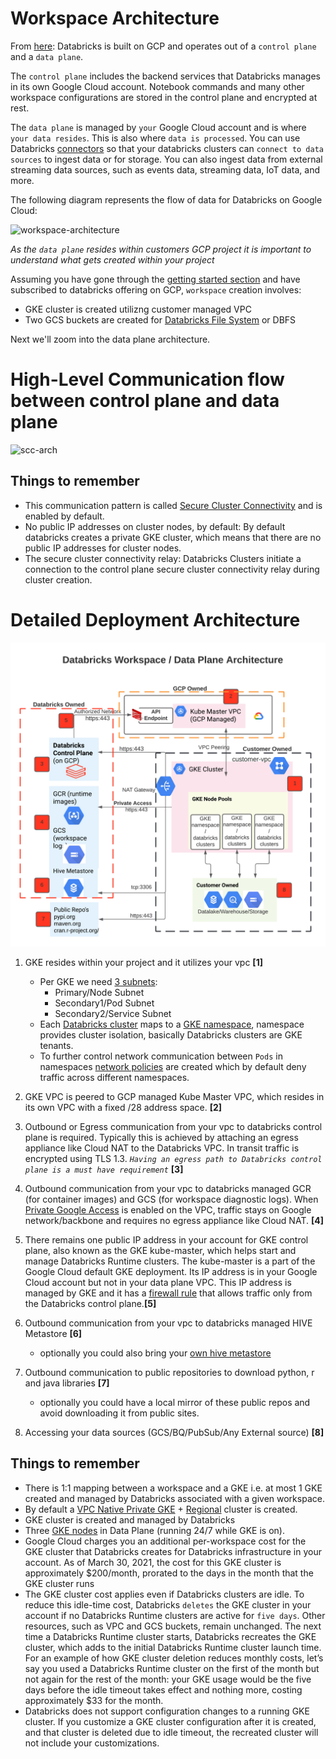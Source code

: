 
# Workspace Architecture

From [here](https://docs.gcp.databricks.com/getting-started/overview.html#high-level-architecture): Databricks is built on GCP and operates out of a `control plane` and a `data plane`.

The `control plane` includes the backend services that Databricks manages in its own Google Cloud account. Notebook commands and many other workspace configurations are stored in the control plane and encrypted at rest.

The `data plane` is managed by `your` Google Cloud account and is where `your data resides`. This is also where `data is processed`. You can use Databricks [connectors](https://docs.gcp.databricks.com/data/data-sources/index.html) so that your databricks clusters can `connect to data sources` to ingest data or for storage. You can also ingest data from external streaming data sources, such as events data, streaming data, IoT data, and more.

The following diagram represents the flow of data for Databricks on Google Cloud:

![workspace-architecture](https://docs.gcp.databricks.com/_images/databricks-architecture-gcp.png)

*As the `data plane` resides within customers GCP project it is important to understand what gets created within your project*

Assuming you have gone through the [getting started section](Getting-Started.md) and have subscribed to databricks offering on GCP, `workspace` creation involves:

* GKE cluster is created utilizng customer managed VPC
* Two GCS buckets are created for [Databricks File System](https://docs.gcp.databricks.com/data/databricks-file-system.html) or DBFS

Next we'll zoom into the data plane architecture.

# High-Level Communication flow between control plane and data plane
![scc-arch](https://docs.gcp.databricks.com/_images/secure-cluster-connectivity-gcp.png)

## Things to remember

* This communication pattern is called [Secure Cluster Connectivity](https://docs.gcp.databricks.com/security/secure-cluster-connectivity.html) and is enabled by default.
* No public IP addresses on cluster nodes, by default: By default databricks creates a private GKE cluster, which means that there are no public IP addresses for cluster nodes.
* The secure cluster connectivity relay: Databricks Clusters initiate a connection to the control plane secure cluster connectivity relay during cluster creation.

# Detailed Deployment Architecture
![gke-cluster-detailed-deployment](images/GCP-BYO-VPC-NPIP-Architecture.png)

1. GKE resides within your project and it utilizes your vpc **[1]**
   * Per GKE we need [3 subnets](https://docs.gcp.databricks.com/administration-guide/cloud-configurations/gcp/network-sizing.html):
     * Primary/Node Subnet
     * Secondary1/Pod Subnet
     * Secondary2/Service Subnet
   * Each [Databricks cluster](https://docs.gcp.databricks.com/clusters/index.html) maps to a [GKE namespace](https://cloud.google.com/blog/products/containers-kubernetes/kubernetes-best-practices-organizing-with-namespaces), namespace provides cluster isolation, basically Databricks clusters are GKE tenants.
   * To further control network communication between `Pods` in namespaces [network policies](https://cloud.google.com/kubernetes-engine/docs/best-practices/enterprise-multitenancy#network-policies) are created which by default deny traffic across different namespaces.
 
2. GKE VPC is peered to GCP managed Kube Master VPC, which resides in its own VPC with a fixed /28 address space. **[2]**
3. Outbound or Egress communication from your vpc to databricks control plane is required. Typically this is achieved by attaching an egress appliance like Cloud NAT to the Databricks VPC. In transit traffic is encrypted using TLS 1.3. *`Having an egress path to Databricks control plane is a must have requirement`* **[3]**
4. Outbound communication from your vpc to databricks managed GCR (for container images) and GCS (for workspace diagnostic logs). When [Private Google Access](https://cloud.google.com/vpc/docs/configure-private-google-access) is enabled on the VPC, traffic stays on Google network/backbone and requires no egress appliance like Cloud NAT. **[4]**
5. There remains one public IP address in your account for GKE control plane, also known as the GKE kube-master, which helps start and manage Databricks Runtime clusters. The kube-master is a part of the Google Cloud default GKE deployment. Its IP address is in your Google Cloud account but not in your data plane VPC. This IP address is managed by GKE and it has a [firewall rule](https://cloud.google.com/kubernetes-engine/docs/how-to/authorized-networks) that allows traffic only from the Databricks control plane.**[5]**
6. Outbound communication from your vpc to databricks managed HIVE Metastore **[6]**
   * optionally you could also bring your [own hive metastore](https://docs.gcp.databricks.com/data/metastores/external-hive-metastore.html)
7. Outbound communication to public repositories to download python, r and java libraries **[7]**
   * optionally you could have a local mirror of these public repos and avoid downloading it from public sites.
8. Accessing your data sources (GCS/BQ/PubSub/Any External source) **[8]** 


## Things to remember
- There is 1:1 mapping between a workspace and a GKE i.e. at most 1 GKE created and managed by Databricks associated with a given workspace.
- By default a [VPC Native Private GKE](https://cloud.google.com/kubernetes-engine/docs/how-to/private-clusters) + [Regional](https://cloud.google.com/kubernetes-engine/docs/how-to/creating-a-regional-cluster) cluster is created.
- GKE cluster is created and managed by Databricks
- Three [GKE nodes](https://docs.gcp.databricks.com/administration-guide/account-settings-gcp/workspaces.html) in Data Plane (running 24/7 while GKE is on).
- Google Cloud charges you an additional per-workspace cost for the GKE cluster that Databricks creates for Databricks infrastructure in your account. As of March 30, 2021, the cost for this GKE cluster is approximately $200/month, prorated to the days in the month that the GKE cluster runs
- The GKE cluster cost applies even if Databricks clusters are idle. To reduce this idle-time cost, Databricks `deletes` the GKE cluster in your account if no Databricks Runtime clusters are active for `five days`. Other resources, such as VPC and GCS buckets, remain unchanged. The next time a Databricks Runtime cluster starts, Databricks recreates the GKE cluster, which adds to the initial Databricks Runtime cluster launch time. For an example of how GKE cluster deletion reduces monthly costs, let’s say you used a Databricks Runtime cluster on the first of the month but not again for the rest of the month: your GKE usage would be the five days before the idle timeout takes effect and nothing more, costing approximately $33 for the month.
- Databricks does not support configuration changes to a running GKE cluster. If you customize a GKE cluster configuration after it is created, and that cluster is deleted due to idle timeout, the recreated cluster will not include your customizations.

